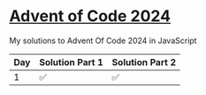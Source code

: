 # [Advent of Code 2024](https://adventofcode.com/)

My solutions to Advent Of Code 2024 in JavaScript

| Day | Solution Part 1 | Solution Part 2 |
| --- | --------------- | --------------- |
| 1   | ✅              | ✅              |
